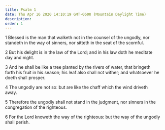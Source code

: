```yaml
---
title: Psalm 1
date: Thu Apr 16 2020 14:10:19 GMT-0600 (Mountain Daylight Time)
description: 
order: 1
---
```


<p>
  1 Blessed is the man that walketh not in the counsel of the ungodly, nor
  standeth in the way of sinners, nor sitteth in the seat of the scornful.
</p>
<p>
  2 But his delight is in the law of the Lord; and in his law doth he meditate
  day and night.
</p>
<p>
  3 And he shall be like a tree planted by the rivers of water, that bringeth
  forth his fruit in his season; his leaf also shall not wither; and whatsoever
  he doeth shall prosper.
</p>
<p>
  4 The ungodly are not so: but are like the chaff which the wind driveth away.
</p>
<p>
  5 Therefore the ungodly shall not stand in the judgment, nor sinners in the
  congregation of the righteous.
</p>
<p>
  6 For the Lord knoweth the way of the righteous: but the way of the ungodly
  shall perish.
</p>

